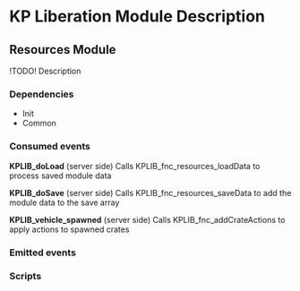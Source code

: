 # KP Liberation Module Description

## Resources Module
!TODO! Description

### Dependencies
* Init
* Common

### Consumed events
**KPLIB_doLoad** (server side)
Calls KPLIB_fnc_resources_loadData to process saved module data

**KPLIB_doSave** (server side)
Calls KPLIB_fnc_resources_saveData to add the module data to the save array

**KPLIB_vehicle_spawned** (server side)
Calls KPLIB_fnc_addCrateActions to apply actions to spawned crates

### Emitted events


### Scripts

